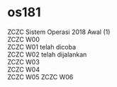 # os181  
ZCZC Sistem Operasi 2018 Awal (1)  
ZCZC W00  
ZCZC W01 telah dicoba  
ZCZC W02 telah dijalankan   
ZCZC W03  
ZCZC W04  
ZCZC W05
ZCZC W06
